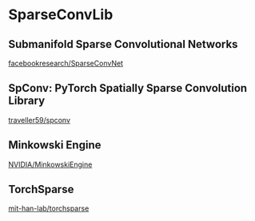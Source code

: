 # SparseConvLib

## Submanifold Sparse Convolutional Networks
[facebookresearch/SparseConvNet](https://github.com/facebookresearch/SparseConvNet)


## SpConv: PyTorch Spatially Sparse Convolution Library
[traveller59/spconv](https://github.com/traveller59/spconv)

## Minkowski Engine
[NVIDIA/MinkowskiEngine](https://github.com/NVIDIA/MinkowskiEngine)


## TorchSparse
[mit-han-lab/torchsparse](https://github.com/mit-han-lab/torchsparse)
